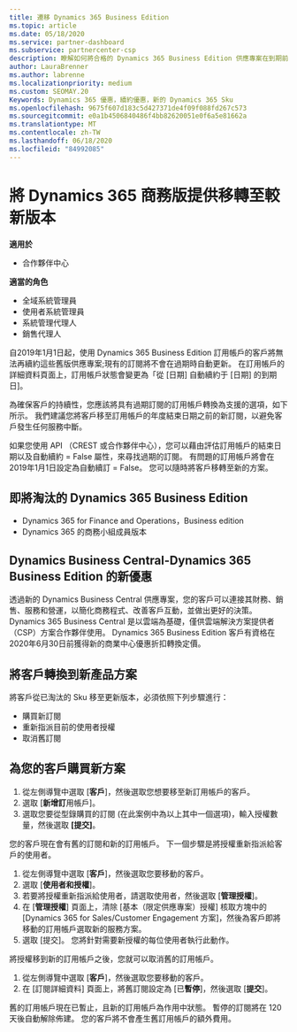 ```yaml
---
title: 遷移 Dynamics 365 Business Edition
ms.topic: article
ms.date: 05/18/2020
ms.service: partner-dashboard
ms.subservice: partnercenter-csp
description: 瞭解如何將合格的 Dynamics 365 Business Edition 供應專案在到期前遷移至較新的版本。
author: LauraBrenner
ms.author: labrenne
ms.localizationpriority: medium
ms.custom: SEOMAY.20
Keywords: Dynamics 365 優惠，續約優惠，新的 Dynamics 365 Sku
ms.openlocfilehash: 9675f607d183c5d427371de4f09f088fd267c573
ms.sourcegitcommit: e0a1b4506840486f4bb82620051e0f6a5e81662a
ms.translationtype: MT
ms.contentlocale: zh-TW
ms.lasthandoff: 06/18/2020
ms.locfileid: "84992085"
---
```

# <a name="migrate-dynamics-365-business-edition-offers-to-newer-versions"></a>將 Dynamics 365 商務版提供移轉至較新版本

**適用於**

- 合作夥伴中心

**適當的角色**
- 全域系統管理員
- 使用者系統管理員
- 系統管理代理人
- 銷售代理人

自2019年1月1日起，使用 Dynamics 365 Business Edition 訂用帳戶的客戶將無法再續約這些舊版供應專案;現有的訂閱將不會在過期時自動更新。 在訂用帳戶的詳細資料頁面上，訂用帳戶狀態會變更為「從 [日期] 自動續約于 [日期] 的到期日]。

為確保客戶的持續性，您應該將具有過期訂閱的訂用帳戶轉換為支援的選項，如下所示。 我們建議您將客戶移至訂用帳戶的年度結束日期之前的新訂閱，以避免客戶發生任何服務中斷。

如果您使用 API （CREST 或合作夥伴中心），您可以藉由評估訂用帳戶的結束日期以及自動續約 = False 屬性，來尋找過期的訂閱。 有問題的訂用帳戶將會在2019年1月1日設定為自動續訂 = False。 您可以隨時將客戶移轉至新的方案。 

## <a name="the-dynamics-365-business-editions-being-retired"></a>即將淘汰的 Dynamics 365 Business Edition

- Dynamics 365 for Finance and Operations，Business edition
- Dynamics 365 的商務小組成員版本

## <a name="dynamics-business-central---the-dynamics-365-business-edition-new-offers"></a>Dynamics Business Central-Dynamics 365 Business Edition 的新優惠

透過新的 Dynamics Business Central 供應專案，您的客戶可以連接其財務、銷售、服務和營運，以簡化商務程式、改善客戶互動，並做出更好的決策。 Dynamics 365 Business Central 是以雲端為基礎，僅供雲端解決方案提供者（CSP）方案合作夥伴使用。
Dynamics 365 Business Edition 客戶有資格在2020年6月30日前獲得新的商業中心優惠折扣轉換定價。

## <a name="transition-customers-to-new-product-plans"></a>將客戶轉換到新產品方案

 將客戶從已淘汰的 Sku 移至更新版本，必須依照下列步驟進行：

- 購買新訂閱
- 重新指派目前的使用者授權
- 取消舊訂閱

## <a name="purchase-the-new-plan-for-your-customer"></a>為您的客戶購買新方案

1. 從左側導覽中選取 [**客戶**]，然後選取您想要移至新訂用帳戶的客戶。
2. 選取 [**新增訂**用帳戶]。
3. 選取您要從型錄購買的訂閱 (在此案例中為以上其中一個選項)，輸入授權數量，然後選取 **\[提交\]**。 

您的客戶現在會有舊的訂閱和新的訂用帳戶。 下一個步驟是將授權重新指派給客戶的使用者。

1. 從左側導覽中選取 [**客戶**]，然後選取您要移動的客戶。
2. 選取 [**使用者和授權**]。
3. 若要將授權重新指派給使用者，請選取使用者，然後選取 [**管理授權**]。 
4. 在 [**管理授權**] 頁面上，清除 [基本（限定供應專案）授權] 核取方塊中的 [Dynamics 365 for Sales/Customer Engagement 方案]，然後為客戶即將移動的訂用帳戶選取新的服務方案。 
5. 選取 [提交]。 您將針對需要新授權的每位使用者執行此動作。 

將授權移到新的訂用帳戶之後，您就可以取消舊的訂用帳戶。 

1. 從左側導覽中選取 [**客戶**]，然後選取您要移動的客戶。
2. 在 [訂閱詳細資料] 頁面上，將舊訂閱設定為 [已**暫停**]，然後選取 [**提交**]。

舊的訂用帳戶現在已暫止，且新的訂用帳戶為作用中狀態。 暫停的訂閱將在 120 天後自動解除佈建。 您的客戶將不會產生舊訂用帳戶的額外費用。
